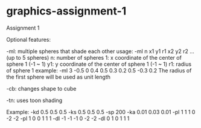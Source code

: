 graphics-assignment-1
=====================

Assignment 1

Optional features:

-ml: multiple spheres that shade each other
usage: -ml n x1 y1 r1 x2 y2 r2 ... (up to 5 spheres)
n:  number of spheres
1: x coordinate of the center of sphere 1 (-1 ~ 1)
y1: y coordinate of the center of sphere 1 (-1 ~ 1)
r1: radius of sphere 1
example: -ml 3 -0.5 0 0.4 0.5 0.3 0.2 0.5 -0.3 0.2
The radius of the first sphere will be used as unit length
  
-cb: changes shape to cube

-tn: uses toon shading

Example:
-kd 0.5 0.5 0.5 -ks 0.5 0.5 0.5 -sp 200 -ka 0.01 0.03 0.01 -pl 1 1 1 0 -2 -2 -pl 1 0 0 1 1 1 -dl -1 -1 -1 0 -2 -2 -dl 0 1 0 1 1 1
